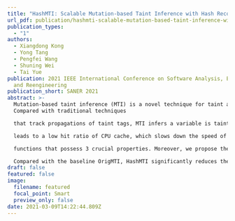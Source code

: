 ```yaml
---
title: "HashMTI: Scalable Mutation-based Taint Inference with Hash Records"
url_pdf: publication/hashmti-scalable-mutation-based-taint-inference-with-hash-records/HashMTI-saner2021.pdf
publication_types:
  - "1"
authors:
  - Xiangdong Kong
  - Yong Tang
  - Pengfei Wang
  - Shuning Wei
  - Tai Yue
publication: 2021 IEEE International Conference on Software Analysis, Evolution
  and Reengineering
publication_short: SANER 2021
abstract: >-
  Mutation-based taint inference (MTI) is a novel technique for taint analysis.
  Compared with traditional techniques

  that track propagations of taint tags, MTI infers a variable is tainted if its values change due to input mutations, which is lightweight and conceptually sound. However, there are 3 challenges to its efficiency and scalability: (1) it cannot efficiently record variable values to monitor their changes; (2) it consumes a large amount of memory monitoring variable values, especially on complex programs; and (3) its excessive memory overhead

  leads to a low hit ratio of CPU cache, which slows down the speed of taint inference. This paper presents an efficient and scalable solution named HashMTI. We first explain the above challenges based on 4 observations. Motivated by these challenges, we propose a hash record scheme to efficiently monitor changes in variable values and significantly reduce the memory overhead. The scheme is based on our specially selected and optimized hash

  functions that possess 3 crucial properties. Moreover, we propose the DoubleMutation strategy, which applies additional mutations to mitigate the limitation of the hash record and detect more taint information. We implemented a prototype of HashMTI and evaluated it on 18 real-world programs and 4 LAVA-M programs.

  Compared with the baseline OrigMTI, HashMTI significantly reduces the overhead while having similar accuracy. It achieves a speedup of 2.5X to 23.5X and consumes little memory which is on average 70.4 times less than that of OrigMTI.
draft: false
featured: false
image:
  filename: featured
  focal_point: Smart
  preview_only: false
date: 2021-03-09T14:22:44.809Z
---
```

